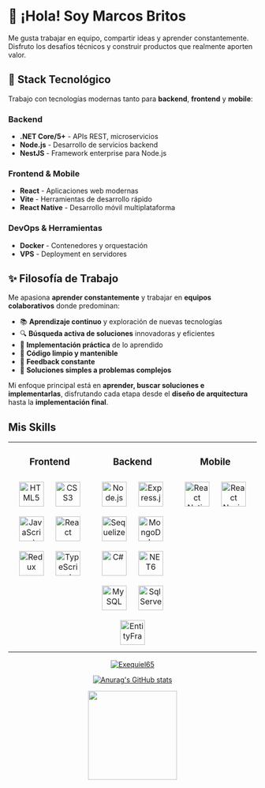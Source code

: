 # 👋 ¡Hola! Soy Marcos Britos

Me gusta trabajar en equipo, compartir ideas y aprender constantemente. Disfruto los desafíos técnicos y construir productos que realmente aporten valor.
## 💼 Stack Tecnológico

Trabajo con tecnologías modernas tanto para **backend**, **frontend** y **mobile**:

### Backend
- **.NET Core/5+** - APIs REST, microservicios
- **Node.js** - Desarrollo de servicios backend
- **NestJS** - Framework enterprise para Node.js

### Frontend & Mobile
- **React** - Aplicaciones web modernas
- **Vite** - Herramientas de desarrollo rápido
- **React Native** - Desarrollo móvil multiplataforma

### DevOps & Herramientas
- **Docker** - Contenedores y orquestación
- **VPS** - Deployment en servidores

## ✨ Filosofía de Trabajo

Me apasiona **aprender constantemente** y trabajar en **equipos colaborativos** donde predominan:

- 📚 **Aprendizaje continuo** y exploración de nuevas tecnologías
- 🔍 **Búsqueda activa de soluciones** innovadoras y eficientes
- 🚀 **Implementación práctica** de lo aprendido
- 🧹 **Código limpio y mantenible**
- 🔄 **Feedback constante**
- 🎯 **Soluciones simples a problemas complejos**

Mi enfoque principal está en **aprender, buscar soluciones e implementarlas**, disfrutando cada etapa desde el **diseño de arquitectura** hasta la **implementación final**.

## Mis Skills
<table align= "center"><tr><td valign="top" width="33%">
<h3 align="center">Frontend</h3>

<div align="center">  
  
  
<img style="margin: 10px" src="https://profilinator.rishav.dev/skills-assets/html5-original-wordmark.svg" alt="HTML5" height="50" />  
<img style="margin: 10px" src="https://profilinator.rishav.dev/skills-assets/css3-original-wordmark.svg" alt="CSS3" height="50" />  
<img style="margin: 10px" src="https://profilinator.rishav.dev/skills-assets/javascript-original.svg" alt="JavaScript" height="50" />  
<img style="margin: 10px" src="https://profilinator.rishav.dev/skills-assets/react-original-wordmark.svg" alt="React" height="50" />  
<img style="margin: 10px" src="https://i.ibb.co/pvdTQhc/redux.png" alt="Redux" height="50" /> 
  <img style="margin: 10px" src="https://i.ibb.co/nbQFzqk/typescript.png" alt="TypeScript" height="50" />  

</div>

</td><td valign="top" width="33%">



<h3 align="center">Backend</h3>
<div align="center">
<img style="margin: 10px" src="https://midu.dev/images/tags/node.png" alt="Node.js" height="50" />
  <img style="margin: 10px" src="https://expressjs.com/images/express-facebook-share.png" alt="Express.js" height="50" /> 
  <img style="margin: 10px" src="https://sequelize.org/img/logo.svg" alt="Sequelize" height="50" /> 
  <img style="margin: 10px" src="https://live.mrf.io/statics/i/ps/www.muylinux.com/wp-content/uploads/2019/01/mongodb.png?width=1200&enable=upscale" alt="MongoDb" height="50" /> 
  <img style="margin: 10px" src="https://desarrolloweb.com/storage/tag_images/actual/BzOL16MEqsKOe0VThjF6FXPBi0uyK16lkTety9Wz.png" alt="C#" height="50" /> 
  <img style="margin: 10px" src="https://upload.wikimedia.org/wikipedia/commons/thumb/e/ee/.NET_Core_Logo.svg/512px-.NET_Core_Logo.svg.png?20210328084203" alt="NET6" height="50" /> 
<img style="margin: 10px" src="https://profilinator.rishav.dev/skills-assets/mysql-original-wordmark.svg" alt="MySQL" height="50" />  
  <img style="margin: 10px" src="https://cdn-icons-png.flaticon.com/512/5968/5968364.png" alt="Sql Server" height="50" />  
  <img style="margin: 10px" src="https://www.fixedbuffer.com/wp-content/uploads/2018/09/EFCore.png" alt="EntityFramework" height="50" />  

</div>

</td>
  <td valign="top" width="33%">



<h3 align="center">Mobile</h3>
<div align="center">
<img style="margin: 10px" src="https://i.ibb.co/CKRGRjZ/reactnative.png" alt="React Native" height="50" /> 
<img style="margin: 10px" src="https://miro.medium.com/v2/resize:fit:720/format:webp/0*cokvfB_F91juLMEj.jpeg" alt="React Navigation" height="50" /> 
</div>

</td></tr></table>  


<p align="center">
  <a href="https://github.com/ryo-ma/github-profile-trophy">
    <img src="https://github-profile-trophy.vercel.app/?username=aiminofrancisco&row=1&column=4&margin-w=15" alt="Exequiel65" />
  </a>
</p>

<div align="center">
  
  [![Anurag's GitHub stats](https://github-readme-stats.vercel.app/api?username=Exequiel65&show_icons=true&theme=radical)](https://github.com/anuraghazra/github-readme-stats)  
  
</div>

<div align="center">
  <img height="180em" src="https://github-readme-stats.vercel.app/api/top-langs/?username=Exequiel65&layout=compact&langs_count=7&theme=dark"/>
</div>


